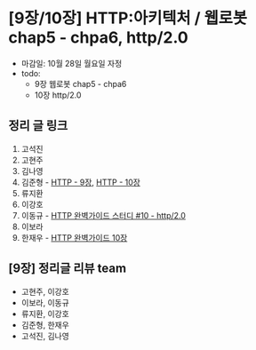 # [9장/10장] HTTP:아키텍처 / 웹로봇 chap5 - chpa6, http/2.0

- 마감일: 10월 28일 월요일 자정
- todo:
  - 9장 웹로봇 chap5 - chpa6
  - 10장 http/2.0

## 정리 글 링크

1. 고석진
2. 고현주
3. 김나영
4. 김준형 - [HTTP - 9장](https://junjangsee.github.io/2019/10/20/network/network-09/), [HTTP - 10장](https://junjangsee.github.io/2019/10/27/network/network-10/)
5. 류지환
6. 이강호
7. 이동규 - [HTTP 완벽가이드 스터디 #10 - http/2.0](https://github.com/brainbackdoor/bbd-http-web/tree/feat/http2/docs/http2)
8. 이보라
9. 한재우 - [HTTP 완벽가이드 10장](https://bebiangel.github.io/2019/10/27/http-guide-chap10/)

## [9장] 정리글 리뷰 team

- 고현주, 이강호
- 이보라, 이동규
- 류지환, 이강호
- 김준형, 한재우
- 고석진, 김나영
